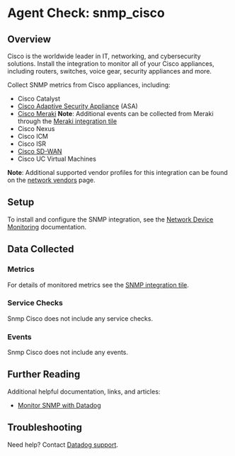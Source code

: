 # Agent Check: snmp_cisco

## Overview

Cisco is the worldwide leader in IT, networking, and cybersecurity solutions. Install the integration to monitor all of your Cisco appliances, including routers, switches, voice gear, security appliances and more.

Collect SNMP metrics from Cisco appliances, including:

- Cisco Catalyst
- [Cisco Adaptive Security Appliance][7] (ASA)
- [Cisco Meraki][8] 
    **Note**: Additional events can be collected from Meraki through the [Meraki integration tile][1]
- Cisco Nexus
- Cisco ICM
- Cisco ISR
- [Cisco SD-WAN][9]
- Cisco UC Virtual Machines

**Note**: Additional supported vendor profiles for this integration can be found on the [network vendors][6] page.

## Setup

To install and configure the SNMP integration, see the [Network Device Monitoring][3] documentation.

## Data Collected

### Metrics

For details of monitored metrics see the [SNMP integration tile][2].

### Service Checks

Snmp Cisco does not include any service checks.

### Events

Snmp Cisco does not include any events.

## Further Reading

Additional helpful documentation, links, and articles:

* [Monitor SNMP with Datadog][4]

## Troubleshooting

Need help? Contact [Datadog support][5].

[1]: https://app.datadoghq.com/account/settings#integrations/meraki
[2]: https://app.datadoghq.com/account/settings#integrations/snmp
[3]: https://docs.datadoghq.com/network_monitoring/devices/setup
[4]: https://www.datadoghq.com/blog/monitor-snmp-with-datadog/
[5]: https://docs.datadoghq.com/help/
[6]: https://docs.datadoghq.com/network_monitoring/devices/supported_devices/
[7]: https://docs.datadoghq.com/integrations/crest_data_systems_cisco_asa/
[8]: https://docs.datadoghq.com/integrations/meraki/
[9]: https://docs.datadoghq.com/integrations/cisco_sdwan/